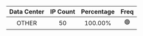 | Data Center | IP Count | Percentage | Freq |
|:------------:|:--------:|:-----------:|:-----:|
| OTHER | 50 | 100.00% | 🟢 |
